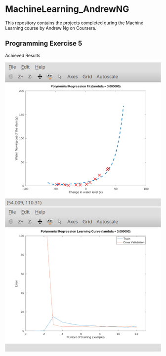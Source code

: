 # MachineLearning_AndrewNG
This repository contains the projects completed during the Machine Learning course by Andrew Ng on Coursera.


## Programming Exercise 5

Achieved Results

![Alt text](machine-learning-ex5/ss/pol_regression_fit.png?raw=true "Polynomial Regression Fit")
![Alt text](machine-learning-ex5/ss/pol_regression_learning_curve.png?raw=true "Polynomial Regression Learning Curve")
